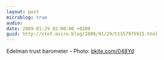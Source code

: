 ```yaml
---
layout: post
microblog: true
audio: 
date: 2009-01-29 02:00:00 +0200
guid: http://xtof.micro.blog/2009/01/29/t1157975915.html
---
```

Edelman trust barometer  - Photo: [bkite.com/048Yd](http://bkite.com/048Yd)
